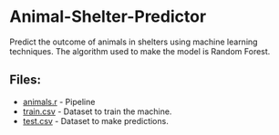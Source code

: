 # Animal-Shelter-Predictor
Predict the outcome of animals in shelters using machine learning techniques. The algorithm used to make the model is Random Forest.

## Files:
* [animals.r](https://github.com/BZaldua/Animal-Shelter-Predictor/blob/master/animals.r) - Pipeline
* [train.csv](https://github.com/BZaldua/Animal-Shelter-Predictor/blob/master/train.csv) - Dataset to train the machine.
* [test.csv](https://github.com/BZaldua/Animal-Shelter-Predictor/blob/master/test.csv) - Dataset to make predictions.
